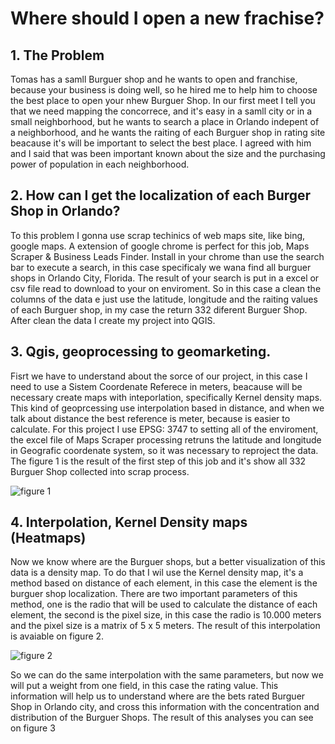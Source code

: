 # Where should I open a new frachise?


## 1. The Problem
Tomas has a samll Burguer shop and he wants to open and franchise, because your business is doing well, so he hired me to help him to choose the best place to open your nhew Burguer Shop. In our first meet I tell you that we need mapping the 
concorrece, and it's easy in a samll city or in a small neighborhood, but he wants to search a place in Orlando indepent of a neighborhood, and he wants the raiting of each Burguer shop in rating site beacause it's will be important to select the best place. 
I agreed with him and I said that was been important known about the size and the purchasing power of population in each neighborhood. 

## 2. How can I get the localization of each Burger Shop in Orlando?
To this problem I gonna use scrap techinics of web maps site, like bing, google maps. A extension of google chrome is perfect for this job, Maps Scraper & Business Leads Finder. Install in your chrome than use the search bar to execute a search, in this case specificaly we wana find all burguer shops in Orlando City, Florida. The result of your search is put in a excel or csv file read to download to your on enviroment. So in this case a clean the columns of the data e just use the latitude, longitude and the raiting values of each Burguer shop, in my case the return 332 diferent Burguer Shop. After clean the data I create my project into QGIS.

## 3. Qgis, geoprocessing to geomarketing.
Fisrt we have to understand about the sorce of our project, in this case I need to use a Sistem Coordenate Referece in meters, beacause will be necessary create maps with inteporlation, specifically Kernel density maps. This kind of geoprcessing use interpolation based in distance, and when we talk about distance the best reference is meter, because is easier to calculate. 
For this project I use EPSG: 3747 to setting all of the enviroment, the excel file of Maps Scraper processing retruns the latitude and longitude in Geografic coordenate system, so it was necessary to reproject the data. The figure 1 is the result of the first step of this job and it's show all 332 Burguer Shop collected into scrap process.

![figure 1](image/burguer_map_location.png) 


## 4. Interpolation, Kernel Density maps (Heatmaps)
Now we know where are the Burguer shops, but a better visualization of this data is a density map. To do that I wil use the Kernel density map, it's a method based on distance of each element, in this case the element is the burguer shop localization. There are two important parameters of this method, one is the radio that will be used to calculate the distance of each element, the second is the pixel size, in this case the radio is 10.000 meters and the pixel size is a matrix of 5 x 5 meters. The result of this interpolation is avaiable on figure 2.

![figure 2](image/densitymap_distance.png) 


So we can do the same interpolation with the same parameters, but now we will put a weight from one field, in this case the rating value. This information will help us to understand where are the bets rated Burguer Shop in Orlando city, and cross this information with the concentration and distribution of the Burguer Shops. The result of this analyses you can see on figure 3

